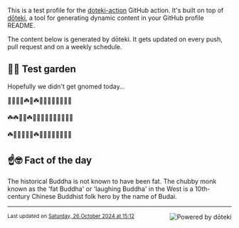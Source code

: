 This is a test profile for the [doteki-action](https://github.com/welpo/doteki-action) GitHub action. It's built on top of [dōteki](https://doteki.org), a tool for generating dynamic content in your GitHub profile README.

The content below is generated by dōteki. It gets updated on every push, pull request and on a weekly schedule.

## 👨‍🌾 Test garden

Hopefully we didn't get gnomed today…

<!-- garden start -->
🌼🥀🌱🐝☘️🌸☘️🌻🌱🍄🌺🐝🌱🌲🌻
<!-- garden end --><!-- garden start -->
☘️☘️🐸🥀☘️🌿🦋🌻🌻🌹🐛🦋🌼🌱🌸
<!-- garden end --><!-- garden start -->
☘️🌺🐸🌱🌿🌳☘️🌻🌳🐝🍀🌻🐝🌸🍀
<!-- garden end -->

## ☝️🤓 Fact of the day

<!-- did_you_know start -->
The historical Buddha is not known to have been fat. The chubby monk known as the 'fat Buddha' or 'laughing Buddha' in the West is a 10th-century Chinese Buddhist folk hero by the name of Budai.
<!-- did_you_know end -->

---

<a href="https://doteki.org"><img src="https://img.shields.io/badge/powered_by-d%C5%8Dteki-0?style=flat-square&labelColor=202b2d&color=5E936C" align="right" alt="Powered by dōteki"></a> <div style="text-align: left;"><sub>
<!-- last_updated start -->Last updated on <a href="https://github.com/welpo/doteki-action/actions/workflows/ci.yaml">Saturday, 26 October 2024 at 15:12<!-- last_updated end --></sub></div>
